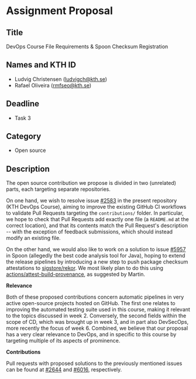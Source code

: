 # Assignment Proposal

## Title

DevOps Course File Requirements & Spoon Checksum Registration

## Names and KTH ID

- Ludvig Christensen (ludvigch@kth.se)
- Rafael Oliveira (rmfseo@kth.se)

## Deadline

- Task 3

## Category

- Open source

## Description

The open source contribution we propose is divided in two (unrelated) parts, each targeting separate repositories.

On one hand, we wish to resolve issue [#2583](https://github.com/KTH/devops-course/issues/2583) in the present repository (KTH DevOps Course), aiming to improve the existing GitHub CI workflows to validate Pull Requests targeting the `contributions/` folder. In particular, we hope to check that Pull Requests add exactly one file (a `README.md` at the correct location), and that its contents match the Pull Request's description -- with the exception of feedback submissions, which should instead modify an existing file.

On the other hand, we would also like to work on a solution to issue [#5957](https://github.com/INRIA/spoon/issues/5957) in Spoon (allegedly the best code analysis tool for Java), hoping to extend the release pipelines by introducing a new step to push package checksum attestations to [sigstore/rekor](https://github.com/sigstore/rekor). We most likely plan to do this using [actions/attest-build-provenance](https://github.com/actions/attest-build-provenance), as suggested by Martin.

**Relevance**

Both of these proposed contributions concern automatic pipelines in very active open-source projects hosted on GitHub. The first one relates to improving the automated testing suite used in this course, making it relevant to the topics discussed in week 2. Conversely, the second fields within the scope of CD, which was brought up in week 3, and in part also DevSecOps, more recently the focus of week 6. Combined, we believe that our proposal has a very clear relevance to DevOps, and in specific to this course by targeting multiple of its aspects of prominence.

**Contributions**

Pull requests with proposed solutions to the previously mentioned issues can be found at [#2644](https://github.com/KTH/devops-course/pull/2644) and [#6016](https://github.com/INRIA/spoon/pull/6016), respectively.
